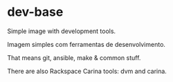 dev-base
==========

Simple image with development tools.

Imagem simples com ferramentas de desenvolvimento.

That means git, ansible, make & common stuff.

There are also Rackspace Carina tools: dvm and carina.

